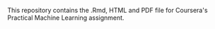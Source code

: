 This repository contains the .Rmd, HTML and PDF file for Coursera's Practical Machine Learning assignment.
